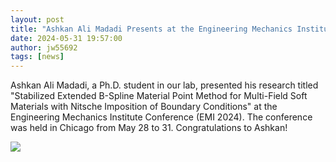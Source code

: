 ```yaml
---
layout: post
title: "Ashkan Ali Madadi Presents at the Engineering Mechanics Institute Conference 2024"
date: 2024-05-31 19:57:00
author: jw55692
tags: [news]
---
```


Ashkan Ali Madadi, a Ph.D. student in our lab, presented his research titled
"Stabilized Extended B-Spline Material Point Method for Multi-Field Soft
Materials with Nitsche Imposition of Boundary Conditions" at the Engineering
Mechanics Institute Conference (EMI 2024). The conference was held in Chicago
from May 28 to 31. Congratulations to Ashkan!

![](https://sites.utexas.edu/berkin/files/2024/08/IMG_2516-1024x768.jpg)
